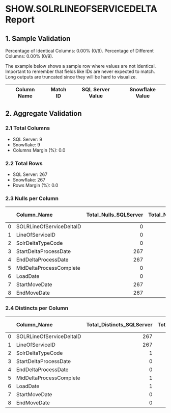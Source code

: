# SHOW.SOLRLINEOFSERVICEDELTA Report

## 1. Sample Validation

Percentage of Identical Columns: 0.00% (0/9).
Percentage of Different Columns: 0.00% (0/9).

The example below shows a sample row where values are not identical. Important to remember that fields like IDs are never expected to match. Long outputs are truncated since they will be hard to visualize.

| Column Name   | Match ID   | SQL Server Value   | Snowflake Value   |
|---------------|------------|--------------------|-------------------|

## 2. Aggregate Validation

### 2.1 Total Columns
- SQL Server: 9
- Snowflake: 9
- Columns Margin (%): 0.0

### 2.2 Total Rows
- SQL Server: 267
- Snowflake: 267
- Rows Margin (%): 0.0

### 2.3 Nulls per Column
|    | Column_Name              |   Total_Nulls_SQLServer |   Total_Nulls_Snowflake |   Margin (%) |
|---:|:-------------------------|------------------------:|------------------------:|-------------:|
|  0 | SOLRLineOfServiceDeltaID |                       0 |                       0 |            0 |
|  1 | LineOfServiceID          |                       0 |                       0 |            0 |
|  2 | SolrDeltaTypeCode        |                       0 |                       0 |            0 |
|  3 | StartDeltaProcessDate    |                     267 |                     267 |            0 |
|  4 | EndDeltaProcessDate      |                     267 |                     267 |            0 |
|  5 | MidDeltaProcessComplete  |                       0 |                       0 |            0 |
|  6 | LoadDate                 |                       0 |                       0 |            0 |
|  7 | StartMoveDate            |                     267 |                     267 |            0 |
|  8 | EndMoveDate              |                     267 |                     267 |            0 |

### 2.4 Distincts per Column
|    | Column_Name              |   Total_Distincts_SQLServer |   Total_Distincts_Snowflake |   Margin (%) |
|---:|:-------------------------|----------------------------:|----------------------------:|-------------:|
|  0 | SOLRLineOfServiceDeltaID |                         267 |                         267 |            0 |
|  1 | LineOfServiceID          |                         267 |                         267 |            0 |
|  2 | SolrDeltaTypeCode        |                           1 |                           1 |            0 |
|  3 | StartDeltaProcessDate    |                           0 |                           0 |            0 |
|  4 | EndDeltaProcessDate      |                           0 |                           0 |            0 |
|  5 | MidDeltaProcessComplete  |                           1 |                           1 |            0 |
|  6 | LoadDate                 |                           1 |                           1 |            0 |
|  7 | StartMoveDate            |                           0 |                           0 |            0 |
|  8 | EndMoveDate              |                           0 |                           0 |            0 |